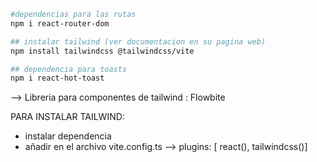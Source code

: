 ```bash
#dependencias para las rutas
npm i react-router-dom

## instalar tailwind (ver documentacion en su pagina web)
npm install tailwindcss @tailwindcss/vite

## dependencia para toasts
npm i react-hot-toast

```

--> Libreria para componentes de tailwind : Flowbite

PARA INSTALAR TAILWIND: 
- instalar dependencia
- añadir en el archivo vite.config.ts --> plugins: [
    react(),
  tailwindcss()]